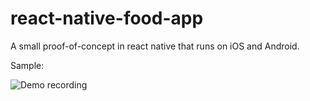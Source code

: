 # react-native-food-app

A small proof-of-concept in react native that runs on iOS and Android.

Sample:

![Demo recording](http://g.recordit.co/jscBCsO2H3.gif)
